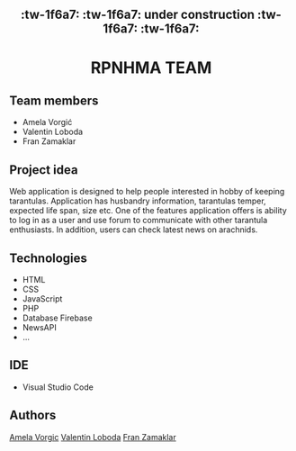 <h2 align="center"> :tw-1f6a7: :tw-1f6a7: under construction :tw-1f6a7: :tw-1f6a7:</h2>
<h1 align="center"> RPNHMA TEAM</h1>

## Team members 
- Amela Vorgić
- Valentin Loboda
- Fran Zamaklar

## Project idea
Web application is designed to help people interested in hobby of keeping tarantulas. Application has husbandry information, tarantulas temper, expected life span, size etc.
One of the features application offers is ability to log in as a user and use forum to communicate with other tarantula enthusiasts. In addition, users can check latest news on arachnids.

## Technologies
- HTML
- CSS
- JavaScript
- PHP
- Database Firebase
- NewsAPI
- ...

## IDE  
- Visual Studio Code

## Authors
[Amela Vorgic](https://github.com/AmelaVorgic)
[Valentin Loboda](https://github.com/vvvaaalll)
[Fran Zamaklar](https://github.com/franzamaklar)
